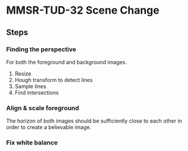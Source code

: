 # MMSR-TUD-32 Scene Change

## Steps

### Finding the perspective

For both the foreground and background images.

1. Resize
1. Hough transform to detect lines
1. Sample lines
1. Find intersections

### Align & scale foreground

The horizon of both images should be sufficiently close to each other in order to create a believable image.

### Fix white balance

